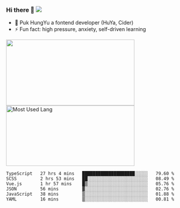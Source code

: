 ### Hi there 👋   ![](https://komarev.com/ghpvc/?username=trojan0523&color=ff69b4&label=PV+Since+2020-1-1)

 - 🔭 Puk HungYu a fontend developer (HuYa, Cider)
 - ⚡ Fun fact: high pressure, anxiety, self-driven learning 

 <img align="left" width="350px" height="180px" src="https://github-readme-stats.vercel.app/api?username=trojan0523&show_icons=true&icon_color=199861&count_private=true" />
 
 <img width="350px" height="165px" alt="Most Used Lang" src="https://github-readme-stats.vercel.app/api/top-langs/?username=trojan0523&layout=compact"/>
 

 <!--START_SECTION:waka-->

```text
TypeScript   27 hrs 4 mins   ████████████████████░░░░░   79.60 %
SCSS         2 hrs 53 mins   ██░░░░░░░░░░░░░░░░░░░░░░░   08.49 %
Vue.js       1 hr 57 mins    █▒░░░░░░░░░░░░░░░░░░░░░░░   05.76 %
JSON         56 mins         ▓░░░░░░░░░░░░░░░░░░░░░░░░   02.76 %
JavaScript   38 mins         ▒░░░░░░░░░░░░░░░░░░░░░░░░   01.88 %
YAML         16 mins         ▒░░░░░░░░░░░░░░░░░░░░░░░░   00.81 %
```

<!--END_SECTION:waka-->

 
<!--
**Trojan0523/Trojan0523** is a ✨ _special_ ✨ repository because its `README.md` (this file) appears on your GitHub profile.

Here are some ideas to get you started:

- 👯 looking to collaborate on where? i don`t know
- 🤔 I’m looking for help with ...
- 💬 Ask me about ...
- 📫 How to reach me: ...
- 😄 Pronouns: ...
- ⚡ Fun fact: ...
![](https://komarev.com/ghpvc/?username=trojan0523)
-->
